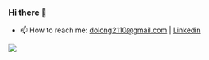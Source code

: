 ### Hi there 👋

- 📫 How to reach me: dolong2110@gmail.com | [Linkedin](https://www.linkedin.com/in/chaulong2110/)


![](https://komarev.com/ghpvc/?username=dolong2110&color=red)

<!--
**dolong2110/DoLong2110** is a ✨ _special_ ✨ repository because its `README.md` (this file) appears on your GitHub profile.

Here are some ideas to get you started:

- 🔭 I’m currently working on ...
- 🌱 I’m currently learning ...
- 👯 I’m looking to collaborate on ...
- 🤔 I’m looking for help with ...
- 💬 Ask me about ...
- 📫 How to reach me: ...
- 😄 Pronouns: ...
- ⚡ Fun fact: ...
-->
